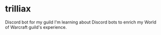 # trilliax
Discord bot for my guild
I'm learning about Discord bots to enrich my World of Warcraft guild's experience.
